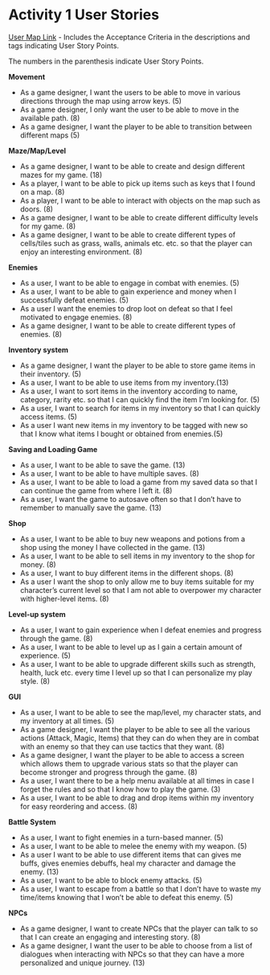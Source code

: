 # Activity 1 User Stories

[User Map Link](https://miro.com/welcomeonboard/VVJCY2RIQXB6VFFFVGNsYXFMQjZVaGJXTzc5dDA1R0NIS1NXS21VWGNmMUN3b3BVcE1DUHB5N29rOEh3anNxTXwzNDU4NzY0NTMyOTIyMTg0NjA1fDI=?share_link_id=298886608012) - Includes the Acceptance Criteria in the descriptions and tags indicating User Story Points.

The numbers in the parenthesis indicate User Story Points.

**Movement**
- As a game designer, I want the users to be able to move in various directions through the map using arrow keys. (5)
- As a game designer, I only want the user to be able to move in the available path. (8)
- As a game designer, I want the player to be able to transition between different maps (5)

**Maze/Map/Level**
- As a game designer, I want to be able to create and design different mazes for my game. (18)
- As a player, I want to be able to pick up items such as keys that I found on a map. (8)
- As a player, I want to be able to interact with objects on the map such as doors. (8)
- As a game designer, I want to be able to create different difficulty levels for my game. (8)
- As a game designer, I want to be able to create different types of cells/tiles such as grass, walls, animals etc. etc. so that the player can enjoy an interesting environment. (8)

**Enemies**
- As a user, I want to be able to engage in combat with enemies. (5)
- As a user, I want to be able to gain experience and money when I successfully defeat enemies. (5)
- As a user I want the enemies to drop loot on defeat so that I feel motivated to engage enemies. (8)
- As a game designer, I want to be able to create different types of enemies. (8)

**Inventory system**
- As a game designer, I want the player to be able to store game items in their inventory. (5)
- As a user, I want to be able to use items from my inventory.(13)
- As a user, I want to sort items in the inventory according to name, category, rarity etc. so that I can quickly find the item I'm looking for. (5)
- As a user, I want to search for items in my inventory so that I can quickly access items. (5)
- As a user I want new items in my inventory to be tagged with new so that I know what items I bought or obtained from enemies.(5)

**Saving and Loading Game**
- As a user, I want to be able to save the game. (13)
- As a user, I want to be able to have multiple saves. (8)
- As a user, I want to be able to load a game from my saved data so that I can continue the game from where I left it. (8)
- As a user, I want the game to autosave often so that I don’t have to remember to manually save the game. (13)

**Shop**
- As a user, I want to be able to buy new weapons and potions from a shop using the money I have collected in the game. (13)
- As a user, I want to be able to sell items in my inventory to the shop for money. (8)
- As a user, I want to buy different items in the different shops. (8)
- As a user I want the shop to only allow me to buy items suitable for my character’s current level so that I am not able to overpower my character with higher-level items. (8)

**Level-up system**
- As a user, I want to gain experience when I defeat enemies and progress through the game. (8)
- As a user, I want to be able to level up as I gain a certain amount of experience. (5)
- As a user, I want to be able to upgrade different skills such as strength, health, luck etc. every time I level up so that I can personalize my play style. (8)

**GUI**
- As a user, I want to be able to see the map/level, my character stats, and my inventory at all times. (5)
- As a game designer, I want the player to be able to see all the various actions (Attack, Magic, Items) that they can do when they are in combat with an enemy so that they can use tactics that they want. (8)
- As a game designer, I want the player to be able to access a screen which allows them to upgrade various stats so that the player can become stronger and progress through the game. (8)
- As a user, I want there to be a help menu available at all times in case I forget the rules and so that I know how to play the game. (3)
- As a user, I want to be able to drag and drop items within my inventory for easy reordering and access. (8)

**Battle System**
- As a user, I want to fight enemies in a turn-based manner. (5)
- As a user, I want to be able to melee the enemy with my weapon. (5)
- As a user I want to be able to use different items that can gives me buffs, gives enemies debuffs, heal my character and damage the enemy. (13)
- As a user, I want to be able to block enemy attacks. (5)
- As a user, I want to escape from a battle so that I don’t have to waste my time/items knowing that I won’t be able to defeat this enemy. (5)

**NPCs**
- As a game designer, I want to create NPCs that the player can talk to so that I can create an engaging and interesting story. (8)
- As a game designer, I want the user to be able to choose from a list of dialogues when interacting with NPCs so that they can have a more personalized and unique journey. (13)